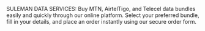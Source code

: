 SULEMAN DATA SERVICES:
Buy MTN, AirtelTigo, and Telecel data bundles easily and quickly through our online platform. Select your preferred bundle, fill in your details, and place an order instantly using our secure order form.
